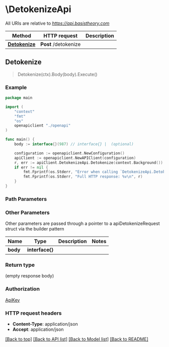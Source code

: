 # \DetokenizeApi

All URIs are relative to *https://api.basistheory.com*

Method | HTTP request | Description
------------- | ------------- | -------------
[**Detokenize**](DetokenizeApi.md#Detokenize) | **Post** /detokenize | 



## Detokenize

> Detokenize(ctx).Body(body).Execute()



### Example

```go
package main

import (
    "context"
    "fmt"
    "os"
    openapiclient "./openapi"
)

func main() {
    body := interface{}(987) // interface{} |  (optional)

    configuration := openapiclient.NewConfiguration()
    apiClient := openapiclient.NewAPIClient(configuration)
    r, err := apiClient.DetokenizeApi.Detokenize(context.Background()).Body(body).Execute()
    if err != nil {
        fmt.Fprintf(os.Stderr, "Error when calling `DetokenizeApi.Detokenize``: %v\n", err)
        fmt.Fprintf(os.Stderr, "Full HTTP response: %v\n", r)
    }
}
```

### Path Parameters



### Other Parameters

Other parameters are passed through a pointer to a apiDetokenizeRequest struct via the builder pattern


Name | Type | Description  | Notes
------------- | ------------- | ------------- | -------------
 **body** | **interface{}** |  | 

### Return type

 (empty response body)

### Authorization

[ApiKey](../README.md#ApiKey)

### HTTP request headers

- **Content-Type**: application/json
- **Accept**: application/json

[[Back to top]](#) [[Back to API list]](../README.md#documentation-for-api-endpoints)
[[Back to Model list]](../README.md#documentation-for-models)
[[Back to README]](../README.md)

